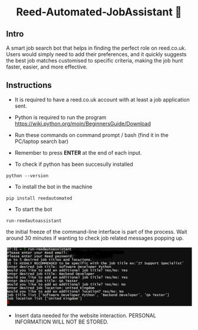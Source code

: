 

 <div align="center">

 # Reed-Automated-JobAssistant 🤖

</div>

## Intro

A smart job search bot that helps in finding the perfect role on reed.co.uk. Users would simply need to add their preferences, and it quickly suggests the best job matches customised to specific criteria, making the job hunt faster, easier, and more effective.

## Instructions 

* It is required to have a reed.co.uk account with at least a job application sent.

* Python is required to run the program https://wiki.python.org/moin/BeginnersGuide/Download


* Run these commands on command prompt / bash (find it in the PC/laptop search bar)

* Remember to press **ENTER** at the end of each input.

* To check if python has been succesully installed
  
 ```
python --version
```

* To install the bot in the machine 

```
pip install reedautomated
```
* To start the bot

```
run-reedautoassistant
```

the initial freeze of the  command-line interface is part of the process. Wait around 30 minutes if wanting to check job related messages popping up.

![Alt text](https://github.com/andrewisoko/Reed-Automated-JobAssistant/blob/main/images/Command-line%20example.png)


* Insert data needed for the website interaction. PERSONAL INFORMATION WILL NOT BE STORED.


